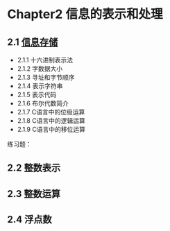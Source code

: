 # Chapter2 信息的表示和处理

## 2.1 [信息存储](s2-1.md)

* 2.1.1 十六进制表示法
* 2.1.2 字数据大小
* 2.1.3 寻址和字节顺序
* 2.1.4 表示字符串
* 2.1.5 表示代码
* 2.1.6 布尔代数简介
* 2.1.7 C语言中的位级运算
* 2.1.8 C语言中的逻辑运算
* 2.1.9 C语言中的移位运算


练习题：





## 2.2 整数表示

## 2.3 整数运算

## 2.4 浮点数

